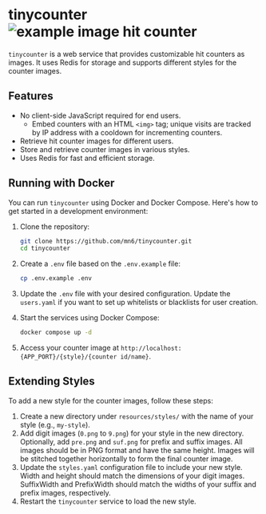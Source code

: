 # tinycounter ![example image hit counter](https://count.mat.dog/rainy/mn6?)

`tinycounter` is a web service that provides customizable hit counters as images. It uses Redis for storage and supports different styles for the counter images.

## Features

- No client-side JavaScript required for end users.
  - Embed counters with an HTML `<img>` tag; unique visits are tracked by IP address with a cooldown for incrementing counters.
- Retrieve hit counter images for different users.
- Store and retrieve counter images in various styles.
- Uses Redis for fast and efficient storage.

## Running with Docker

You can run `tinycounter` using Docker and Docker Compose. Here's how to get started in a development environment:

1. Clone the repository:

   ```bash
   git clone https://github.com/mn6/tinycounter.git
   cd tinycounter
   ```

2. Create a `.env` file based on the `.env.example` file:

   ```bash
   cp .env.example .env
   ```

3. Update the `.env` file with your desired configuration. Update the `users.yaml` if you want to set up whitelists or blacklists for user creation.

4. Start the services using Docker Compose:

   ```bash
   docker compose up -d
   ```

5. Access your counter image at `http://localhost:{APP_PORT}/{style}/{counter id/name}`.

## Extending Styles

To add a new style for the counter images, follow these steps:

1. Create a new directory under `resources/styles/` with the name of your style (e.g., `my-style`).
2. Add digit images (`0.png` to `9.png`) for your style in the new directory. Optionally, add `pre.png` and `suf.png` for prefix and suffix images. All images should be in PNG format and have the same height. Images will be stitched together horizontally to form the final counter image.
3. Update the `styles.yaml` configuration file to include your new style. Width and height should match the dimensions of your digit images. SuffixWidth and PrefixWidth should match the widths of your suffix and prefix images, respectively.
4. Restart the `tinycounter` service to load the new style.
